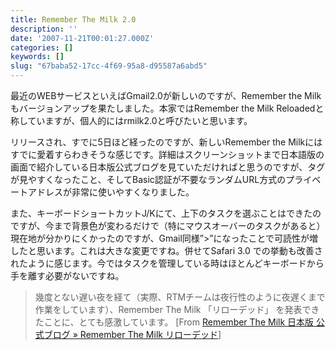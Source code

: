 ```yaml
---
title: Remember The Milk 2.0
description: ''
date: '2007-11-21T00:01:27.000Z'
categories: []
keywords: []
slug: "67baba52-17cc-4f69-95a8-d95587a6abd5"
---
```

最近のWEBサービスといえばGmail2.0が新しいのですが、Remember the Milkもバージョンアップを果たしました。本家ではRemember the Milk Reloadedと称していますが、個人的にはrmilk2.0と呼びたいと思います。

リリースされ、すでに5日ほど経ったのですが、新しいRemember the Milkにはすでに愛着すらわきそうな感じです。詳細はスクリーンショットまで日本語版の画面で紹介している日本版公式ブログを見ていただければと思うのですが、タグが見やすくなったこと、そしてBasic認証が不要なランダムURL方式のプライベートアドレスが非常に使いやすくなりました。

また、キーボードショートカットJ/Kにて、上下のタスクを選ぶことはできたのですが、今まで背景色が変わるだけで（特にマウスオーバーのタスクがあると）現在地が分かりにくかったのですが、Gmail同様”>”になったことで可読性が増したと思います。これは大きな変更ですね。併せてSafari 3.0 での挙動も改善されたように感じます。今ではタスクを管理している時はほとんどキーボードから手を離す必要がないですね。

> 幾度とない遅い夜を経て（実際、RTMチームは夜行性のように夜遅くまで作業をしています）、Remember The Milk 「リローデッド」 を発表できたことに、とても感激しています。 \[From [Remember The Milk 日本版 公式ブログ » Remember The Milk リローデッド](http://blog.rememberthemilk.jp/2007/11/16/70/)\]